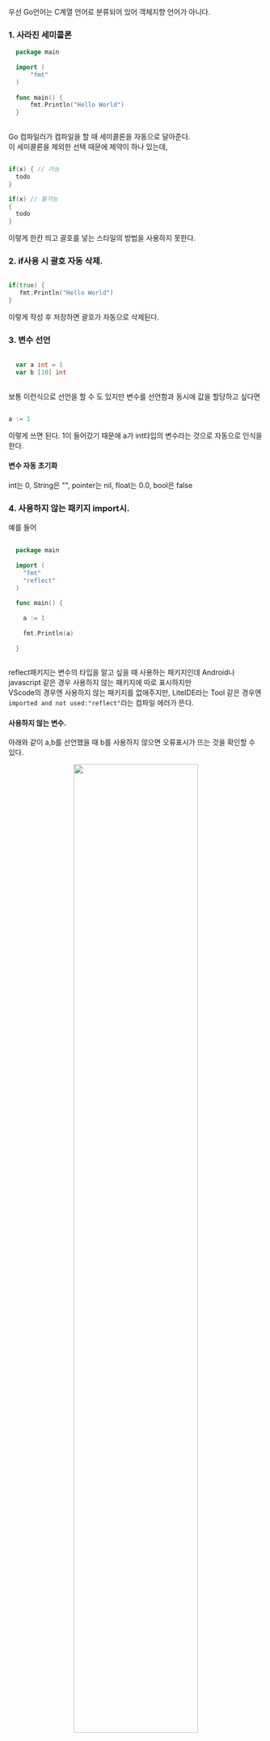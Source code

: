 우선 Go언어는 C계열 언어로 분류되어 있어 객체지향 언어가 아니다. <br />

### 1. 사라진 세미콜론
``` Go
  package main
  
  import (
      "fmt"
  )
  
  func main() {
      fmt.Println("Hello World")
  }
  
```

Go 컴파일러가 컴파일을 할 때 세미콜론을 자동으로 달아준다. <br />
이 세미콜론을 제외한 선택 때문에 제약이 하나 있는데, <br />

``` Go

if(x) { // 가능
  todo
}

if(x) // 불가능
{
  todo
}

```
이렇게 한칸 띄고 괄호를 넣는 스타일의 방법을 사용하지 못한다. <br />

### 2. if사용 시 괄호 자동 삭제. 

``` Go

if(true) {
   fmt.Println("Hello World")
}

``` 

이렇게 작성 후 저장하면 괄호가 자동으로 삭제된다. <br />

### 3. 변수 선언

``` Go
  
  var a int = 1
  var b [10] int
  
```

보통 이런식으로 선언을 할 수 도 있지만 변수를 선언함과 동시에 값을 할당하고 싶다면

``` Go

a := 1

```

이렇게 쓰면 된다. 1이 들어갔기 때문에 a가 int타입의 변수라는 것으로 자동으로 인식을 한다. <br />

#### 변수 자동 초기화
int는 0, String은 "", pointer는 nil, float는 0.0, bool은 false
 
### 4. 사용하지 않는 패키지 import시. 
예를 들어
``` Go
  
  package main
  
  import (
    "fmt"
    "reflect"
  )
  
  func main() {
  
    a := 1
    
    fmt.Println(a)
  
  }
  
```

reflect패키지는 변수의 타입을 알고 싶을 때 사용하는 패키지인데 Android나 javascript 같은 경우 사용하지 않는 패키지에 따로 표시하지만 <br />
VScode의 경우엔 사용하지 않는 패키지를 없애주지만, LiteIDE라는 Tool 같은 경우엔 <code>imported and not used:"reflect"</code>라는 컴파일 에러가 뜬다. <br />

#### 사용하지 않는 변수.
아래와 같이 a,b를 선언했을 때 b를 사용하지 않으면 오류표시가 뜨는 것을 확인할 수 있다. <br />
<p align = "center"> <img src = "https://user-images.githubusercontent.com/33046341/95722229-a2cb3000-0cae-11eb-8090-d88cfd9df2a6.png" width = 70%> </img></p>

에러 명은 다음과 같다. <br />
<p align = "center"> <img src = "https://user-images.githubusercontent.com/33046341/95722335-bf676800-0cae-11eb-9970-1b0631cb47a7.png" width = 70%> </img></p>


### 5. 반복문
Go에서는 while과 Do-While 을 날려버리고 for문만 남겨두었다. <br />

기본적으로 
``` Go
  
  for i := 0; i < 100; i++ {
  
  }
  
``` 
이렇게 쓸 수 있고, while이 없는 대신 while처럼

``` Go
  
  for n < 100 {
  
  }
  
```
이렇게도 쓸 수 있다. <br />

### 6. 접근 제어
객체지향 프로그래밍 언어에서 함수의 접근 제어하는 public, privete을 쓴다 할 때
``` java
 
  class changbeom {
    private a
    public b
    
    public void f1() {
    }
    
    private void f2() {
    }
    
  }
  
```
이런식으로 쓰였는데 Go언어에서는 객체지향 프로그래밍 언어는 아니지만 public, private를 쓸 수 있는데 <br />
함수의 이름이 대문자로 시작하면 public, 함수의 이름이 소문자로 시작하면 private이다. <br />

